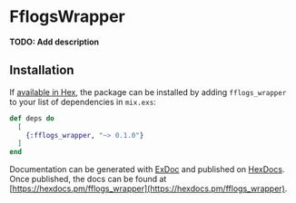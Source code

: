 # FflogsWrapper

**TODO: Add description**

## Installation

If [available in Hex](https://hex.pm/docs/publish), the package can be installed
by adding `fflogs_wrapper` to your list of dependencies in `mix.exs`:

```elixir
def deps do
  [
    {:fflogs_wrapper, "~> 0.1.0"}
  ]
end
```

Documentation can be generated with [ExDoc](https://github.com/elixir-lang/ex_doc)
and published on [HexDocs](https://hexdocs.pm). Once published, the docs can
be found at [https://hexdocs.pm/fflogs_wrapper](https://hexdocs.pm/fflogs_wrapper).

